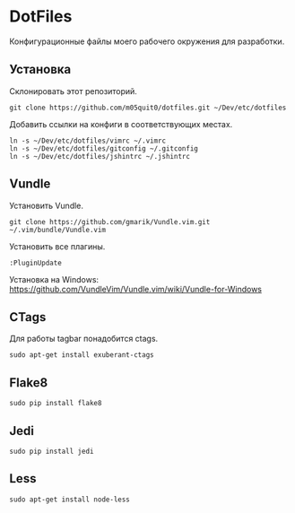 # DotFiles

Конфигурационные файлы моего рабочего окружения для разработки.

## Установка
Склонировать этот репозиторий.

    git clone https://github.com/m05quit0/dotfiles.git ~/Dev/etc/dotfiles

Добавить ссылки на конфиги в соответствующих местах.

    ln -s ~/Dev/etc/dotfiles/vimrc ~/.vimrc
    ln -s ~/Dev/etc/dotfiles/gitconfig ~/.gitconfig
    ln -s ~/Dev/etc/dotfiles/jshintrc ~/.jshintrc

## Vundle
Установить Vundle.

    git clone https://github.com/gmarik/Vundle.vim.git ~/.vim/bundle/Vundle.vim

Установить все плагины.

    :PluginUpdate

Установка на Windows: https://github.com/VundleVim/Vundle.vim/wiki/Vundle-for-Windows

## CTags
Для работы tagbar понадобится ctags.

    sudo apt-get install exuberant-ctags

## Flake8
    
    sudo pip install flake8

## Jedi
    
    sudo pip install jedi

## Less

    sudo apt-get install node-less
